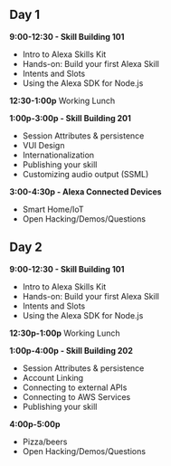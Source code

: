 ## Day 1

**9:00-12:30 - Skill Building 101**
- Intro to Alexa Skills Kit
- Hands-on: Build your first Alexa Skill
- Intents and Slots
- Using the Alexa SDK for Node.js

**12:30-1:00p** 
Working Lunch

**1:00p-3:00p - Skill Building 201**
- Session Attributes & persistence
- VUI Design
- Internationalization
- Publishing your skill
- Customizing audio output (SSML)

**3:00-4:30p - Alexa Connected Devices**
- Smart Home/IoT
- Open Hacking/Demos/Questions

## Day 2

**9:00-12:30 - Skill Building 101**
- Intro to Alexa Skills Kit
- Hands-on: Build your first Alexa Skill
- Intents and Slots
- Using the Alexa SDK for Node.js

**12:30p-1:00p** 
Working Lunch

**1:00p-4:00p - Skill Building 202**
- Session Attributes & persistence
- Account Linking
- Connecting to external APIs
- Connecting to AWS Services
- Publishing your skill

**4:00p-5:00p**
- Pizza/beers
- Open Hacking/Demos/Questions
